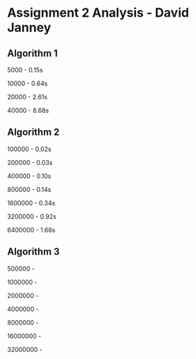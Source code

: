 # Assignment 2 Analysis - David Janney

## Algorithm 1

5000 - 0.15s

10000 - 0.64s

20000 - 2.61s

40000 - 8.68s

## Algorithm 2

100000 - 0.02s

200000 - 0.03s

400000 - 0.10s

800000 - 0.14s

1600000 - 0.34s

3200000 - 0.92s

6400000 - 1.68s

## Algorithm 3

500000 - 

1000000 - 

2000000 - 

4000000 - 

8000000 - 

16000000 - 

32000000 - 
